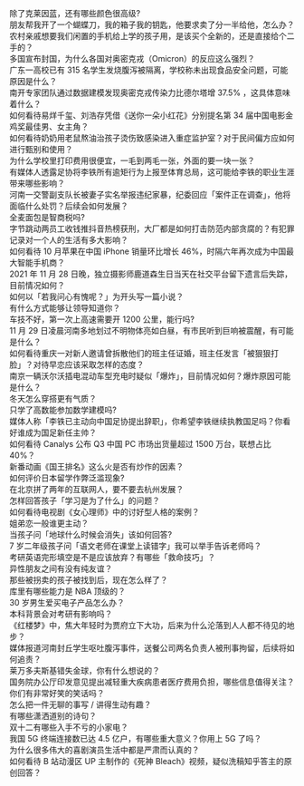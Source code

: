 除了克莱因蓝，还有哪些颜色很高级?  
朋友帮我开了一个蝴蝶刀，我的箱子我的钥匙，他要求卖了分一半给他，怎么办？  
农村亲戚想要我们闲置的手机给上学的孩子用，是该买个全新的，还是直接给个二手的？  
多国宣布封国，为什么各国对奥密克戎（Omicron）的反应这么强烈？  
广东一高校已有 315 名学生发烧腹泻被隔离，学校称未出现食品安全问题，可能原因是什么？  
南开专家团队通过数据建模发现奥密克戎传染力比德尔塔增 37.5% ，这具体意味着什么？  
如何看待易烊千玺、刘浩存凭借《送你一朵小红花》分别提名第 34 届中国电影金鸡奖最佳男、女主角？  
如何看待奶奶用老鼠熬油治孩子烫伤致感染进入重症监护室？对于民间偏方应如何进行甄别和使用？  
为什么学校里打印费用很便宜，一毛到两毛一张，外面的要一块一张？  
有媒体人透露足协将李铁所有逾矩行为上报至体育总局，这可能给李铁的职业生涯带来哪些影响？  
河南一交警副支队长被妻子实名举报违纪家暴，纪委回应「案件正在调查」，他将面临什么处罚？后续会如何发展？  
全麦面包是智商税吗?  
字节跳动两员工收钱推抖音热榜获刑，大厂都是如何打击防范内部贪腐的？有犯罪记录对一个人的生活有多大影响？  
如何看待 10 月苹果在中国 iPhone 销量环比增长 46%，时隔六年再次成为中国最大智能手机商？  
2021 年 11 月 28 日晚，独立摄影师鹿道森生日当天在社交平台留下遗言后失踪，目前情况如何？  
如何以「若我问心有愧呢？」为开头写一篇小说？  
有什么方式能够让领导知道你？  
车技不好，第一次上高速需要开 1200 公里，能行吗?  
11 月 29 日凌晨河南多地划过不明物体亮如白昼，有市民听到巨响被震醒，有可能是什么？  
如何看待重庆一对新人邀请曾拆散他们的班主任证婚，班主任发言「被狠狠打脸」？对待早恋应该采取怎样的态度？  
南京一辆沃尔沃插电混动车型充电时疑似「爆炸」，目前情况如何？爆炸原因可能是什么？  
冬天怎么穿搭更有气质？  
只学了高数能参加数学建模吗?  
媒体人称「李铁已主动向中国足协提出辞职」，你希望李铁继续执教国足吗？你看好谁成为国足新任主帅？  
如何看待 Canalys 公布 Q3 中国 PC 市场出货量超过 1500 万台，联想占比 40%？  
新番动画《国王排名》这么火是否有炒作的因素？  
如何评价日本留学作弊泛滥现象?  
在北京拼了两年的互联网人，要不要去杭州发展？  
怎样回答孩子「学习是为了什么」的问题？  
如何看待电视剧《女心理师》中的讨好型人格的案例？  
姐弟恋一般谁更主动？  
当孩子问「地球什么时候会消失」该如何回答?  
7 岁二年级孩子问「语文老师在课堂上读错字」我可以举手告诉老师吗？  
考研英语完形填空是不是应该放弃？有哪些「救命技巧」？  
异性朋友之间有没有纯友谊？  
那些被拐卖的孩子被找到后，现在怎么样了？  
库里有哪些能力是 NBA 顶级的？  
30 岁男生爱买电子产品怎么办？  
本科背景会对考研有影响吗？  
《红楼梦》中，焦大年轻时为贾府立下大功，后来为什么沦落到人人都不待见的地步？  
媒体报道河南封丘学生呕吐腹泻事件，送餐公司两名负责人被刑事拘留，后续将如何追责？  
莱万多夫斯基错失金球，你有什么想说的？  
国务院办公厅印发意见提出减轻重大疾病患者医疗费用负担，哪些信息值得关注？  
你们有非常好笑的笑话吗？  
怎么把一件无聊的事写 / 讲得生动有趣？  
有哪些潇洒道别的诗句？  
双十二有哪些入手不亏的小家电？  
我国 5G 终端连接数已达 4.5 亿户，有哪些重大意义？你用上 5G 了吗？  
为什么很多伟大的喜剧演员生活中都是严肃而认真的？  
如何看待 B 站动漫区 UP 主制作的《死神 Bleach》视频，疑似洗稿知乎答主的原创回答？  
